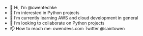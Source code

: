 - 👋 Hi, I’m @owentechke
- 👀 I’m interested in Python projects
- 🌱 I’m currently learning AWS and cloud development in general
- 💞️ I’m looking to collaborate on Python projects
- 📫 How to reach me: owendevs.com Twitter @saintowen

<!---
owentechke/owentechke is a ✨ special ✨ repository because its `README.md` (this file) appears on your GitHub profile.
You can click the Preview link to take a look at your changes.
--->
